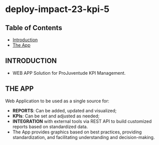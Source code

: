 # deploy-impact-23-kpi-5

## Table of Contents
- [Introduction](#introduction)
- [The App](#theapp)

## **INTRODUCTION**
 - WEB APP Solution for ProJuventude KPI Management.


## **THE APP**

Web Application to be used as a single source for:
 - **REPORTS**: Can be added, updated and visualized;
 - **KPIs**: Can be set and adjusted as needed;
 - **INTEGRATION** with external tools via REST API to build customized reports based on standardized data.
 - The App provides graphics based on best practices, providing standardization, and facilitating understanding and decision-making.




